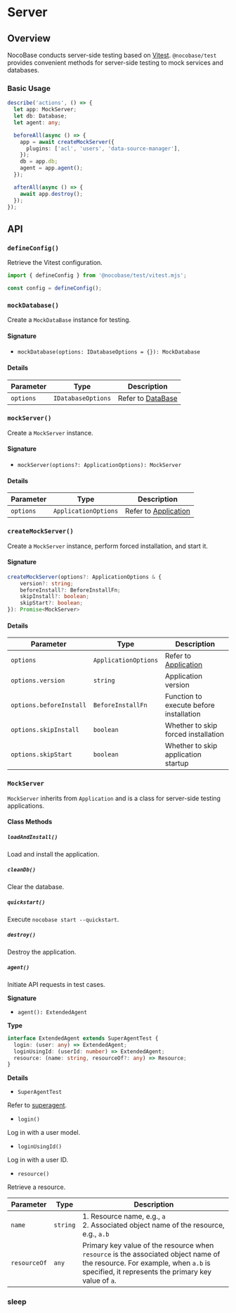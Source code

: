 # Server

## Overview

NocoBase conducts server-side testing based on [Vitest](https://vitest.dev/). `@nocobase/test` provides convenient methods for server-side testing to mock services and databases.

### Basic Usage

```ts
describe('actions', () => {
  let app: MockServer;
  let db: Database;
  let agent: any;

  beforeAll(async () => {
    app = await createMockServer({
      plugins: ['acl', 'users', 'data-source-manager'],
    });
    db = app.db;
    agent = app.agent();
  });

  afterAll(async () => {
    await app.destroy();
  });
});
```

## API

### `defineConfig()`

Retrieve the Vitest configuration.

```ts
import { defineConfig } from '@nocobase/test/vitest.mjs';

const config = defineConfig();
```

### `mockDatabase()`

Create a `MockDataBase` instance for testing.

#### Signature

- `mockDatabase(options: IDatabaseOptions = {}): MockDatabase`

#### Details

| Parameter | Type               | Description                               |
| --------- | ------------------ | ----------------------------------------- |
| `options` | `IDatabaseOptions` | Refer to [DataBase](../database/index.md) |

### `mockServer()`

Create a `MockServer` instance.

#### Signature

- `mockServer(options?: ApplicationOptions): MockServer`

#### Details

| Parameter | Type                 | Description                                      |
| --------- | -------------------- | ------------------------------------------------ |
| `options` | `ApplicationOptions` | Refer to [Application](../server/application.md) |

### `createMockServer()`

Create a `MockServer` instance, perform forced installation, and start it.

#### Signature

```ts
createMockServer(options?: ApplicationOptions & {
    version?: string;
    beforeInstall?: BeforeInstallFn;
    skipInstall?: boolean;
    skipStart?: boolean;
}): Promise<MockServer>
```

#### Details

| Parameter               | Type                 | Description                                      |
| ----------------------- | -------------------- | ------------------------------------------------ |
| `options`               | `ApplicationOptions` | Refer to [Application](../server/application.md) |
| `options.version`       | `string`             | Application version                              |
| `options.beforeInstall` | `BeforeInstallFn`    | Function to execute before installation          |
| `options.skipInstall`   | `boolean`            | Whether to skip forced installation              |
| `options.skipStart`     | `boolean`            | Whether to skip application startup              |

### `MockServer`

`MockServer` inherits from `Application` and is a class for server-side testing applications.

#### Class Methods

##### `loadAndInstall()`

Load and install the application.

##### `cleanDb()`

Clear the database.

##### `quickstart()`

Execute `nocobase start --quickstart`.

##### `destroy()`

Destroy the application.

##### `agent()`

Initiate API requests in test cases.

**Signature**

- `agent(): ExtendedAgent`

**Type**

```ts
interface ExtendedAgent extends SuperAgentTest {
  login: (user: any) => ExtendedAgent;
  loginUsingId: (userId: number) => ExtendedAgent;
  resource: (name: string, resourceOf?: any) => Resource;
}
```

**Details**

- `SuperAgentTest`

Refer to [superagent](https://github.com/ladjs/superagent).

- `login()`

Log in with a user model.

- `loginUsingId()`

Log in with a user ID.

- `resource()`

Retrieve a resource.

| Parameter    | Type     | Description                                                                                                                                                                        |
| ------------ | -------- | ---------------------------------------------------------------------------------------------------------------------------------------------------------------------------------- |
| `name`       | `string` | 1. Resource name, e.g., `a` <br /> 2. Associated object name of the resource, e.g., `a.b`                                                                                          |
| `resourceOf` | `any`    | Primary key value of the resource when `resource` is the associated object name of the resource. For example, when `a.b` is specified, it represents the primary key value of `a`. |

### sleep
